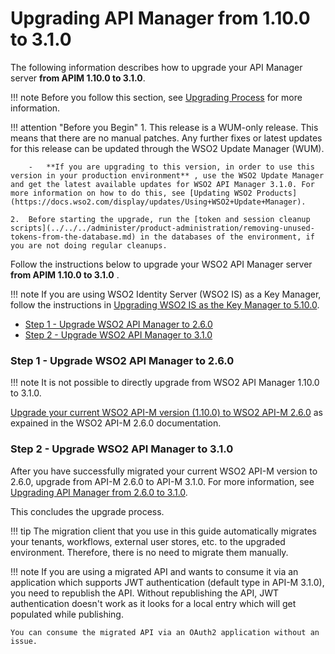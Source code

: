 # Upgrading API Manager from 1.10.0 to 3.1.0

The following information describes how to upgrade your API Manager server **from APIM 1.10.0 to 3.1.0**.

!!! note
    Before you follow this section, see [Upgrading Process](../upgrading-wso2-api-manager/upgrading-process.md) for more information.

!!! attention "Before you Begin"
    1.  This release is a WUM-only release. This means that there are no manual patches. Any further fixes or latest updates for this release can be updated through the WSO2 Update Manager (WUM).

        -   **If you are upgrading to this version, in order to use this version in your production environment** , use the WSO2 Update Manager and get the latest available updates for WSO2 API Manager 3.1.0. For more information on how to do this, see [Updating WSO2 Products](https://docs.wso2.com/display/updates/Using+WSO2+Update+Manager).

    2.  Before starting the upgrade, run the [token and session cleanup scripts](../../../administer/product-administration/removing-unused-tokens-from-the-database.md) in the databases of the environment, if you are not doing regular cleanups.

Follow the instructions below to upgrade your WSO2 API Manager server **from APIM 1.10.0 to 3.1.0** .

!!! note
    If you are using WSO2 Identity Server (WSO2 IS) as a Key Manager, follow the instructions in [Upgrading WSO2 IS as the Key Manager to 5.10.0](../upgrading-wso2-is-as-key-manager/upgrading-from-is-km-510-to-5100.md).

-   [Step 1 - Upgrade WSO2 API Manager to 2.6.0](#step-1-upgrade-wso2-api-manager-to-260)
-   [Step 2 - Upgrade WSO2 API Manager to 3.1.0](#step-2-upgrade-wso2-api-manager-to-310)

### Step 1 - Upgrade WSO2 API Manager to 2.6.0

!!! note
    It is not possible to directly upgrade from WSO2 API Manager 1.10.0 to 3.1.0.

[Upgrade your current WSO2 API-M version (1.10.0) to WSO2 API-M 2.6.0](https://docs.wso2.com/display/AM260/Upgrading+from+the+Previous+Release#110) as expained in the WSO2 API-M 2.6.0 documentation.

### Step 2 - Upgrade WSO2 API Manager to 3.1.0

After you have successfully migrated your current WSO2 API-M version to 2.6.0, upgrade from API-M 2.6.0 to API-M 3.1.0. For more information, see [Upgrading API Manager from 2.6.0 to 3.1.0](../upgrading-wso2-api-manager/upgrading-from-260-to-310.md).

This concludes the upgrade process.

!!! tip
    The migration client that you use in this guide automatically migrates your tenants, workflows, external user stores, etc. to the upgraded environment. Therefore, there is no need to migrate them manually.

!!! note
    If you are using a migrated API and wants to consume it via an application which supports JWT authentication (default type in API-M 3.1.0), you need to republish the API. Without republishing the API, JWT authentication doesn't work as it looks for a local entry which will get populated while publishing.

    You can consume the migrated API via an OAuth2 application without an issue.
